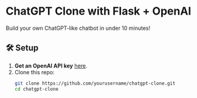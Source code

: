 # ChatGPT Clone with Flask + OpenAI

Build your own ChatGPT-like chatbot in under 10 minutes!

## 🛠 Setup
1. **Get an OpenAI API key** [here](https://platform.openai.com/).
2. Clone this repo:
   ```bash
   git clone https://github.com/yourusername/chatgpt-clone.git
   cd chatgpt-clone
